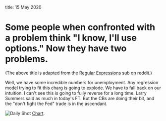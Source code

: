 title: 15 May 2020

# Some people when confronted with a problem think "I know, I'll use options." Now they have two problems.

(The above title is adapted from the [Regular Expressions](https://www.reddit.com/r/regex/) sub on reddit.)

Well, we have some incredible numbers for unemployment. Any regression model trying to fit this charg is going to explode. We have to fall back on our intuition. I can't see this is going to fully reverse for a long time. Larry Summers said as much in today's FT.  But the CBs are doing their bit, and the "don't fight the Fed" trade is in the ascendant.

![Daily Shot](https://dailyshotbrief.com/the-daily-shot-brief-may-11th-2020/) [Chart]({attach}unemployment_surges.png).

